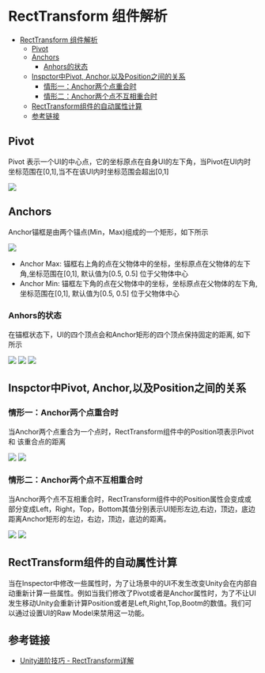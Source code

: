 # RectTransform 组件解析

<!-- markdown-toc GFM -->

- [RectTransform 组件解析](#recttransform-组件解析)
  - [Pivot](#pivot)
  - [Anchors](#anchors)
    - [Anhors的状态](#anhors的状态)
  - [Inspctor中Pivot, Anchor,以及Position之间的关系](#inspctor中pivot-anchor以及position之间的关系)
    - [情形一：Anchor两个点重合时](#情形一anchor两个点重合时)
    - [情形二：Anchor两个点不互相重合时](#情形二anchor两个点不互相重合时)
  - [RectTransform组件的自动属性计算](#recttransform组件的自动属性计算)
  - [参考链接](#参考链接)

<!-- markdown-toc -->

## Pivot

Pivot 表示一个UI的中心点，它的坐标原点在自身UI的左下角，当Pivot在UI内时坐标范围在[0,1],当不在该UI内时坐标范围会超出[0,1]

![](./pic/UGUI/pivot.png)

## Anchors

Anchor锚框是由两个锚点(Min，Max)组成的一个矩形，如下所示

![](pic/UGUI/1.png)

- Anchor Max: 锚框右上角的点在父物体中的坐标，坐标原点在父物体的左下角,坐标范围在[0,1], 默认值为[0.5, 0.5] 位于父物体中心
- Anchor Min: 锚框左下角的点在父物体中的坐标，坐标原点在父物体的左下角,坐标范围在[0,1], 默认值为[0.5, 0.5] 位于父物体中心


### Anhors的状态

在锚框状态下，UI的四个顶点会和Anchor矩形的四个顶点保持固定的距离, 如下所示

![](pic/UGUI/3.gif)
![](pic/UGUI/1.gif)
![](pic/UGUI/2.gif)


## Inspctor中Pivot, Anchor,以及Position之间的关系

### 情形一：Anchor两个点重合时

当Anchor两个点重合为一个点时，RectTransform组件中的Position项表示Pivot 和 该重合点的距离

![](pic/UGUI/2.png)
![](pic/UGUI/3.png)


### 情形二：Anchor两个点不互相重合时

当Anchor两个点不互相重合时，RectTransform组件中的Position属性会变成或部分变成Left，Right，Top，Bottom其值分别表示UI矩形左边,右边，顶边，底边距离Anchor矩形的左边，右边，顶边，底边的距离。

![](pic/UGUI/4.png)
![](pic/UGUI/5.png)

## RectTransform组件的自动属性计算

当在Inspector中修改一些属性时，为了让场景中的UI不发生改变Unity会在内部自动重新计算一些属性。例如当我们修改了Pivot或者是Anchor属性时，为了不让UI发生移动Unity会重新计算Position或者是Left,Right,Top,Bootm的数值。我们可以通过设置UI的Raw Model来禁用这一功能。


## 参考链接

- [Unity进阶技巧 - RectTransform详解](https://www.jianshu.com/p/4592bf809c8b)
